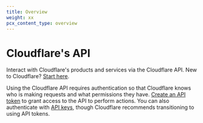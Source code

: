 ```yaml
---
title: Overview
weight: xx
pcx_content_type: overview
---
```


# Cloudflare's API
Interact with Cloudflare's products and services via the Cloudflare API. New to Cloudflare? [Start here](/fundamentals/get-started).

Using the Cloudflare API requires authentication so that Cloudflare knows who is making requests and what permissions they have. [Create an API token](/api/get-started/create-token) to grant access to the API to perform actions. You can also authenticate with [API keys](/api/get-started/keys), though Cloudflare recommends transitioning to using API tokens.
